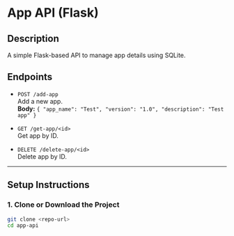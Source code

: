 # App API (Flask)

## Description
A simple Flask-based API to manage app details using SQLite.

## Endpoints

- `POST /add-app`  
  Add a new app.  
  **Body:** `{ "app_name": "Test", "version": "1.0", "description": "Test app" }`

- `GET /get-app/<id>`  
  Get app by ID.

- `DELETE /delete-app/<id>`  
  Delete app by ID.

---

## Setup Instructions

### 1. Clone or Download the Project

```bash
git clone <repo-url>
cd app-api
